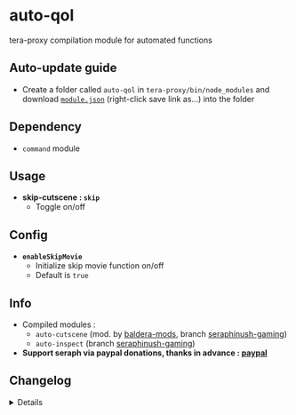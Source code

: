 # auto-qol
tera-proxy compilation module for automated functions

## Auto-update guide
- Create a folder called `auto-qol` in `tera-proxy/bin/node_modules` and download [`module.json`](https://raw.githubusercontent.com/seraphinush-gaming/auto-qol/master/module.json) (right-click save link as...) into the folder

## Dependency
- `command` module

## Usage
- __skip-cutscene : `skip`__
  - Toggle on/off

## Config
- __`enableSkipMovie`__
  - Initialize skip movie function on/off
  - Default is `true`

## Info
- Compiled modules :
  - `auto-cutscene` (mod. by [baldera-mods](https://github.com/baldera-mods), branch [seraphinush-gaming](https://github.com/ylennia-archives/auto-cutscene))
  - `auto-inspect` (branch [seraphinush-gaming](https://github.com/ylennia-archives/auto-inspect))
- **Support seraph via paypal donations, thanks in advance : [paypal](https://www.paypal.me/seraphinush)**

## Changelog
<details>

    2.00
    - Refactor into submodules
    1.00
    - Initial commit

</details>